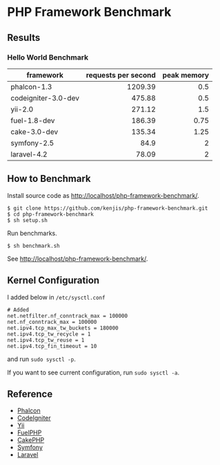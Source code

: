 # PHP Framework Benchmark

## Results

### Hello World Benchmark

|framework          |requests per second|peak memory|
|-------------------|------------------:|----------:|
|phalcon-1.3        |            1209.39|        0.5|
|codeigniter-3.0-dev|             475.88|        0.5|
|yii-2.0            |             271.12|        1.5|
|fuel-1.8-dev       |             186.39|       0.75|
|cake-3.0-dev       |             135.34|       1.25|
|symfony-2.5        |               84.9|          2|
|laravel-4.2        |              78.09|          2|

## How to Benchmark

Install source code as <http://localhost/php-framework-benchmark/>.

~~~
$ git clone https://github.com/kenjis/php-framework-benchmark.git
$ cd php-framework-benchmark
$ sh setup.sh
~~~

Run benchmarks.

~~~
$ sh benchmark.sh
~~~

See <http://localhost/php-framework-benchmark/>.

## Kernel Configuration

I added below in `/etc/sysctl.conf`

~~~
# Added
net.netfilter.nf_conntrack_max = 100000
net.nf_conntrack_max = 100000
net.ipv4.tcp_max_tw_buckets = 180000
net.ipv4.tcp_tw_recycle = 1
net.ipv4.tcp_tw_reuse = 1
net.ipv4.tcp_fin_timeout = 10
~~~

and run `sudo sysctl -p`.

If you want to see current configuration, run `sudo sysctl -a`.

## Reference

* [Phalcon](http://phalconphp.com/)
* [CodeIgniter](http://www.codeigniter.com/)
* [Yii](http://www.yiiframework.com/)
* [FuelPHP](http://fuelphp.com/)
* [CakePHP](http://cakephp.org/)
* [Symfony](http://symfony.com/)
* [Laravel](http://laravel.com/)
